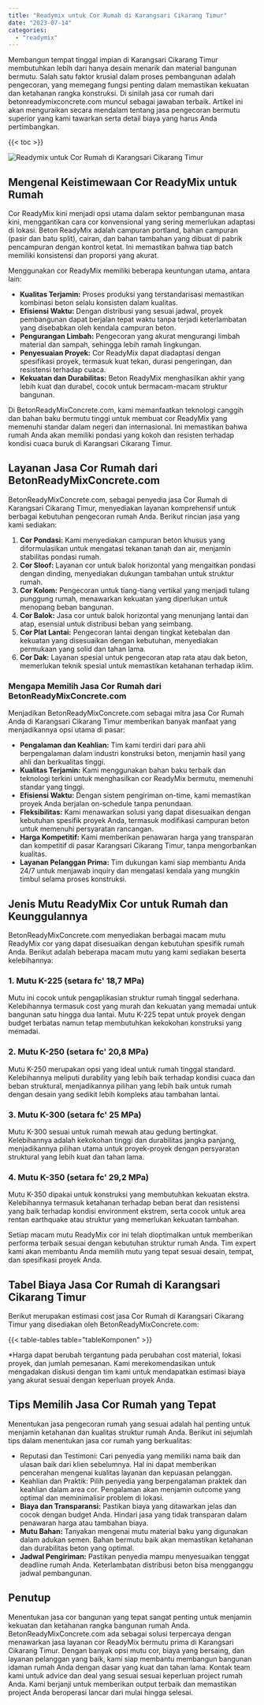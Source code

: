 ```yaml
---
title: "Readymix untuk Cor Rumah di Karangsari Cikarang Timur"
date: "2023-07-14"
categories: 
  - "readymix"
---
```


Membangun tempat tinggal impian di Karangsari Cikarang Timur membutuhkan lebih dari hanya desain menarik dan material bangunan bermutu. Salah satu faktor krusial dalam proses pembangunan adalah pengecoran, yang memegang fungsi penting dalam memastikan kekuatan dan ketahanan rangka konstruksi. Di sinilah jasa cor rumah dari betonreadymixconcrete.com muncul sebagai jawaban terbaik. Artikel ini akan menguraikan secara mendalam tentang jasa pengecoran bermutu superior yang kami tawarkan serta detail biaya yang harus Anda pertimbangkan.

{{< toc >}}

![Readymix untuk Cor Rumah di Karangsari Cikarang Timur](https://betoncor8.github.io/cor/harga-beton-readymix-concrete%20(39).png)

## Mengenal Keistimewaan Cor ReadyMix untuk Rumah

Cor ReadyMix kini menjadi opsi utama dalam sektor pembangunan masa kini, menggantikan cara cor konvensional yang sering memerlukan adaptasi di lokasi. Beton ReadyMix adalah campuran portland, bahan campuran (pasir dan batu split), cairan, dan bahan tambahan yang dibuat di pabrik pencampuran dengan kontrol ketat. Ini memastikan bahwa tiap batch memiliki konsistensi dan proporsi yang akurat.

Menggunakan cor ReadyMix memiliki beberapa keuntungan utama, antara lain:

- **Kualitas Terjamin:** Proses produksi yang terstandarisasi memastikan kombinasi beton selalu konsisten dalam kualitas.
- **Efisiensi Waktu:** Dengan distribusi yang sesuai jadwal, proyek pembangunan dapat berjalan tepat waktu tanpa terjadi keterlambatan yang disebabkan oleh kendala campuran beton.
- **Pengurangan Limbah:** Pengecoran yang akurat mengurangi limbah material dan sampah, sehingga lebih ramah lingkungan.
- **Penyesuaian Proyek:** Cor ReadyMix dapat diadaptasi dengan spesifikasi proyek, termasuk kuat tekan, durasi pengeringan, dan resistensi terhadap cuaca.
- **Kekuatan dan Durabilitas:** Beton ReadyMix menghasilkan akhir yang lebih kuat dan durabel, cocok untuk bermacam-macam struktur bangunan.

Di BetonReadyMixConcrete.com, kami memanfaatkan teknologi canggih dan bahan baku bermutu tinggi untuk membuat cor ReadyMix yang memenuhi standar dalam negeri dan internasional. Ini memastikan bahwa rumah Anda akan memiliki pondasi yang kokoh dan resisten terhadap kondisi cuaca buruk di Karangsari Cikarang Timur.

## Layanan Jasa Cor Rumah dari BetonReadyMixConcrete.com

BetonReadyMixConcrete.com, sebagai penyedia jasa Cor Rumah di Karangsari Cikarang Timur, menyediakan layanan komprehensif untuk berbagai kebutuhan pengecoran rumah Anda. Berikut rincian jasa yang kami sediakan:

1. **Cor Pondasi:** Kami menyediakan campuran beton khusus yang diformulasikan untuk mengatasi tekanan tanah dan air, menjamin stabilitas pondasi rumah.
2. **Cor Sloof:** Layanan cor untuk balok horizontal yang mengaitkan pondasi dengan dinding, menyediakan dukungan tambahan untuk struktur rumah.
3. **Cor Kolom:** Pengecoran untuk tiang-tiang vertikal yang menjadi tulang punggung rumah, menawarkan kekuatan yang diperlukan untuk menopang beban bangunan.
4. **Cor Balok:** Jasa cor untuk balok horizontal yang menunjang lantai dan atap, esensial untuk distribusi beban yang seimbang.
5. **Cor Plat Lantai:** Pengecoran lantai dengan tingkat ketebalan dan kekuatan yang disesuaikan dengan kebutuhan, menyediakan permukaan yang solid dan tahan lama.
6. **Cor Dak:** Layanan spesial untuk pengecoran atap rata atau dak beton, memerlukan teknik spesial untuk memastikan ketahanan terhadap iklim.

### Mengapa Memilih Jasa Cor Rumah dari BetonReadyMixConcrete.com

Menjadikan BetonReadyMixConcrete.com sebagai mitra jasa Cor Rumah Anda di Karangsari Cikarang Timur memberikan banyak manfaat yang menjadikannya opsi utama di pasar:

- **Pengalaman dan Keahlian:** Tim kami terdiri dari para ahli berpengalaman dalam industri konstruksi beton, menjamin hasil yang ahli dan berkualitas tinggi.
- **Kualitas Terjamin:** Kami menggunakan bahan baku terbaik dan teknologi terkini untuk menghasilkan cor ReadyMix bermutu, memenuhi standar yang tinggi.
- **Efisiensi Waktu:** Dengan sistem pengiriman on-time, kami memastikan proyek Anda berjalan on-schedule tanpa penundaan.
- **Fleksibilitas:** Kami menawarkan solusi yang dapat disesuaikan dengan kebutuhan spesifik proyek Anda, termasuk modifikasi campuran beton untuk memenuhi persyaratan rancangan.
- **Harga Kompetitif:** Kami memberikan penawaran harga yang transparan dan kompetitif di pasar Karangsari Cikarang Timur, tanpa mengorbankan kualitas.
- **Layanan Pelanggan Prima:** Tim dukungan kami siap membantu Anda 24/7 untuk menjawab inquiry dan mengatasi kendala yang mungkin timbul selama proses konstruksi.

## Jenis Mutu ReadyMix Cor untuk Rumah dan Keunggulannya

BetonReadyMixConcrete.com menyediakan berbagai macam mutu ReadyMix cor yang dapat disesuaikan dengan kebutuhan spesifik rumah Anda. Berikut adalah beberapa macam mutu yang kami sediakan beserta kelebihannya:

### 1\. Mutu K-225 (setara fc' 18,7 MPa)

Mutu ini cocok untuk pengaplikasian struktur rumah tinggal sederhana. Kelebihannya termasuk cost yang murah dan kekuatan yang memadai untuk bangunan satu hingga dua lantai. Mutu K-225 tepat untuk proyek dengan budget terbatas namun tetap membutuhkan kekokohan konstruksi yang memadai.

### 2\. Mutu K-250 (setara fc' 20,8 MPa)

Mutu K-250 merupakan opsi yang ideal untuk rumah tinggal standard. Kelebihannya meliputi durability yang lebih baik terhadap kondisi cuaca dan beban struktural, menjadikannya pilihan yang lebih baik untuk rumah dengan desain yang sedikit lebih kompleks atau tambahan lantai.

### 3\. Mutu K-300 (setara fc' 25 MPa)

Mutu K-300 sesuai untuk rumah mewah atau gedung bertingkat. Kelebihannya adalah kekokohan tinggi dan durabilitas jangka panjang, menjadikannya pilihan utama untuk proyek-proyek dengan persyaratan struktural yang lebih kuat dan tahan lama.

### 4\. Mutu K-350 (setara fc' 29,2 MPa)

Mutu K-350 dipakai untuk konstruksi yang membutuhkan kekuatan ekstra. Kelebihannya termasuk ketahanan terhadap beban berat dan resistensi yang baik terhadap kondisi environment ekstrem, serta cocok untuk area rentan earthquake atau struktur yang memerlukan kekuatan tambahan.

Setiap macam mutu ReadyMix cor ini telah dioptimalkan untuk memberikan performa terbaik sesuai dengan kebutuhan struktur rumah Anda. Tim expert kami akan membantu Anda memilih mutu yang tepat sesuai desain, tempat, dan spesifikasi proyek Anda.

## Tabel Biaya Jasa Cor Rumah di Karangsari Cikarang Timur

Berikut merupakan estimasi cost jasa Cor Rumah di Karangsari Cikarang Timur yang disediakan oleh BetonReadyMixConcrete.com:

{{< table-tables table="tableKomponen" >}}

\*Harga dapat berubah tergantung pada perubahan cost material, lokasi proyek, dan jumlah pemesanan. Kami merekomendasikan untuk mengadakan diskusi dengan tim kami untuk mendapatkan estimasi biaya yang akurat sesuai dengan keperluan proyek Anda.

## Tips Memilih Jasa Cor Rumah yang Tepat

Menentukan jasa pengecoran rumah yang sesuai adalah hal penting untuk menjamin ketahanan dan kualitas struktur rumah Anda. Berikut ini sejumlah tips dalam menentukan jasa cor rumah yang berkualitas:

- Reputasi dan Testimoni: Cari penyedia yang memiliki nama baik dan ulasan baik dari klien sebelumnya. Hal ini dapat memberikan pencerahan mengenai kualitas layanan dan kepuasan pelanggan.
- Keahlian dan Praktik: Pilih penyedia yang berpengalaman praktek dan keahlian dalam area cor. Pengalaman akan menjamin outcome yang optimal dan meminimalisir problem di lokasi.
- **Biaya dan Transparansi:** Pastikan biaya yang ditawarkan jelas dan cocok dengan budget Anda. Hindari jasa yang tidak transparan dalam penawaran harga atau tambahan biaya.
- **Mutu Bahan:** Tanyakan mengenai mutu material baku yang digunakan dalam adukan semen. Bahan bermutu baik akan memastikan ketahanan dan durabilitas beton yang optimal.
- **Jadwal Pengiriman:** Pastikan penyedia mampu menyesuaikan tenggat deadline rumah Anda. Keterlambatan distribusi beton bisa mengganggu jadwal pembangunan.

## Penutup

Menentukan jasa cor bangunan yang tepat sangat penting untuk menjamin kekuatan dan ketahanan rangka bangunan rumah Anda. BetonReadyMixConcrete.com ada sebagai solusi terpercaya dengan menawarkan jasa layanan cor ReadyMix bermutu prima di Karangsari Cikarang Timur. Dengan banyak opsi mutu cor, biaya yang bersaing, dan layanan pelanggan yang baik, kami siap membantu membangun bangunan idaman rumah Anda dengan dasar yang kuat dan tahan lama. Kontak team kami untuk advice dan deal yang sesuai sesuai keperluan project rumah Anda. Kami berjanji untuk memberikan output terbaik dan memastikan project Anda beroperasi lancar dari mulai hingga selesai.
